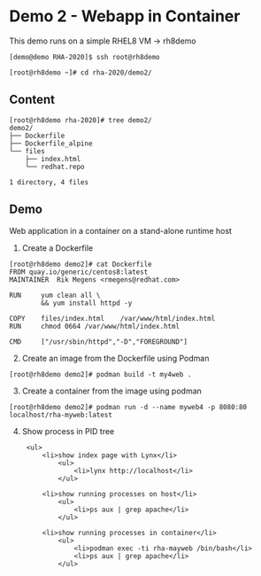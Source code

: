 # Demo 2 - Webapp in Container
This demo runs on a simple RHEL8 VM -> rh8demo

```text
[demo@demo RHA-2020]$ ssh root@rh8demo

[root@rh8demo ~]# cd rha-2020/demo2/
```
## Content
```text
[root@rh8demo rha-2020]# tree demo2/
demo2/
├── Dockerfile
├── Dockerfile_alpine
└── files
    ├── index.html
    └── redhat.repo

1 directory, 4 files
```


## Demo
Web application in a container on a stand-alone runtime host
1. Create a Dockerfile
```text
[root@rh8demo demo2]# cat Dockerfile
FROM quay.io/generic/centos8:latest
MAINTAINER  Rik Megens <rmegens@redhat.com>

RUN     yum clean all \
    	&& yum install httpd -y

COPY    files/index.html    /var/www/html/index.html
RUN	    chmod 0664 /var/www/html/index.html

CMD     ["/usr/sbin/httpd","-D","FOREGROUND"]

```
2. Create an image from the Dockerfile using Podman
```text
[root@rh8demo demo2]# podman build -t my4web .
```
3. Create a container from the image using podman
```text
[root@rh8demo demo2]# podman run -d --name myweb4 -p 8080:80 localhost/rha-myweb:latest
```
4. Show process in PID tree

        <ul>
            <li>show index page with Lynx</li>
                <ul>
                    <li>lynx http://localhost</li>
                </ul>

            <li>show running processes on host</li>
                <ul>
                    <li>ps aux | grep apache</li>
                </ul>

            <li>show running processes in container</li>
                <ul>
                    <li>podman exec -ti rha-mayweb /bin/bash</li>
                    <li>ps aux | grep apache</li>
                </ul>